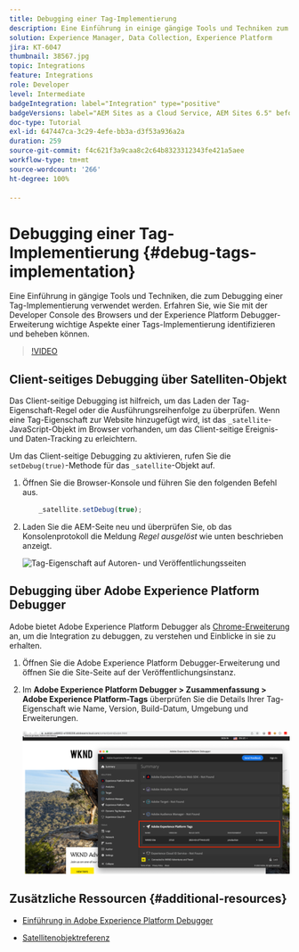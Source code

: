 ```yaml
---
title: Debugging einer Tag-Implementierung
description: Eine Einführung in einige gängige Tools und Techniken zum Debugging einer Tag-Implementierung. Erfahren Sie, wie Sie mit der Developer Console des Browsers und der Experience Platform Debugger-Erweiterung wichtige Aspekte einer Tags-Implementierung identifizieren und beheben können.
solution: Experience Manager, Data Collection, Experience Platform
jira: KT-6047
thumbnail: 38567.jpg
topic: Integrations
feature: Integrations
role: Developer
level: Intermediate
badgeIntegration: label="Integration" type="positive"
badgeVersions: label="AEM Sites as a Cloud Service, AEM Sites 6.5" before-title="false"
doc-type: Tutorial
exl-id: 647447ca-3c29-4efe-bb3a-d3f53a936a2a
duration: 259
source-git-commit: f4c621f3a9caa8c2c64b8323312343fe421a5aee
workflow-type: tm+mt
source-wordcount: '266'
ht-degree: 100%

---
```


# Debugging einer Tag-Implementierung {#debug-tags-implementation}

Eine Einführung in gängige Tools und Techniken, die zum Debugging einer Tag-Implementierung verwendet werden. Erfahren Sie, wie Sie mit der Developer Console des Browsers und der Experience Platform Debugger-Erweiterung wichtige Aspekte einer Tags-Implementierung identifizieren und beheben können.

>[!VIDEO](https://video.tv.adobe.com/v/38567?quality=12&learn=on)

## Client-seitiges Debugging über Satelliten-Objekt

Das Client-seitige Debugging ist hilfreich, um das Laden der Tag-Eigenschaft-Regel oder die Ausführungsreihenfolge zu überprüfen. Wenn eine Tag-Eigenschaft zur Website hinzugefügt wird, ist das `_satellite`-JavaScript-Objekt im Browser vorhanden, um das Client-seitige Ereignis- und Daten-Tracking zu erleichtern.

Um das Client-seitige Debugging zu aktivieren, rufen Sie die `setDebug(true)`-Methode für das `_satellite`-Objekt auf.

1. Öffnen Sie die Browser-Konsole und führen Sie den folgenden Befehl aus.

   ```javascript
       _satellite.setDebug(true);
   ```

1. Laden Sie die AEM-Seite neu und überprüfen Sie, ob das Konsolenprotokoll die Meldung _Regel ausgelöst_ wie unten beschrieben anzeigt.

   ![Tag-Eigenschaft auf Autoren- und Veröffentlichungsseiten](assets/satellite-object-debugging.png)

## Debugging über Adobe Experience Platform Debugger

Adobe bietet Adobe Experience Platform Debugger als [Chrome-Erweiterung](https://chrome.google.com/webstore/detail/adobe-experience-platform/bfnnokhpnncpkdmbokanobigaccjkpob) an, um die Integration zu debuggen, zu verstehen und Einblicke in sie zu erhalten.

1. Öffnen Sie die Adobe Experience Platform Debugger-Erweiterung und öffnen Sie die Site-Seite auf der Veröffentlichungsinstanz.

2. Im **Adobe Experience Platform Debugger > Zusammenfassung > Adobe Experience Platform-Tags** überprüfen Sie die Details Ihrer Tag-Eigenschaft wie Name, Version, Build-Datum, Umgebung und Erweiterungen.

   ![Adobe Experience Platform Debugger- und Tag-Eigenschaftsdetails](assets/tag-property-details.png)

## Zusätzliche Ressourcen {#additional-resources}

+ [Einführung in Adobe Experience Platform Debugger](https://experienceleague.adobe.com/docs/platform-learn/data-collection/debugger/overview.html?lang=de)

+ [Satellitenobjektreferenz](https://experienceleague.adobe.com/docs/experience-platform/tags/client-side/satellite-object.html?lang=de)
